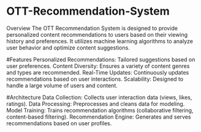 # OTT-Recommendation-System
Overview
The OTT Recommendation System is designed to provide personalized content recommendations to users based on their viewing history and preferences. It utilizes machine learning algorithms to analyze user behavior and optimize content suggestions.

#Features
Personalized Recommendations: Tailored suggestions based on user preferences.
Content Diversity: Ensures a variety of content genres and types are recommended.
Real-Time Updates: Continuously updates recommendations based on user interactions.
Scalability: Designed to handle a large volume of users and content.

#Architecture
Data Collection: Collects user interaction data (views, likes, ratings).
Data Processing: Preprocesses and cleans data for modeling.
Model Training: Trains recommendation algorithms (collaborative filtering, content-based filtering).
Recommendation Engine: Generates and serves recommendations based on user profiles.
